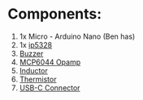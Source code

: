 # Components:

1. 1x Micro - Arduino Nano (Ben has)
2. 1x [ip5328](https://www.digipart.com/part/IP5328P)
3. [Buzzer](https://www.digikey.com/en/products/detail/pui-audio-inc/AT-1127-ST-2-R/5011397)
4. [MCP6044 Opamp](https://www.digikey.com/en/products/detail/microchip-technology/MCP6044-E-P/1098540)
5. [Inductor](https://www.digikey.com/en/products/detail/abracon-llc/AMPLA5030S-2R2MT/12168435)
6. [Thermistor](https://www.digikey.com/en/products/detail/mitsubishi-materials-u-s-a-corporation/TH20-3S104FT/12144110)
7. [USB-C Connector](https://www.digikey.com/en/products/detail/gct/USB4110-GF-A/10384547)